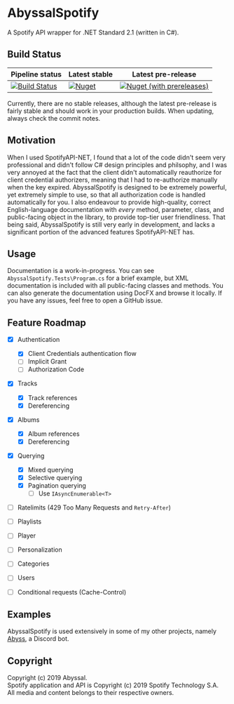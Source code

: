 # AbyssalSpotify
A Spotify API wrapper for .NET Standard 2.1 (written in C#).
  
## Build Status
| Pipeline status | Latest stable | Latest pre-release |
|---------------------------------------------------------------------------------------------------------------------------------|-------------------------------------------------------------|-----------------------------------------------------------------------------------|
| [![Build Status](https://dev.azure.com/abyssal512/AbyssalSpotify/_apis/build/status/abyssal512.AbyssalSpotify?branchName=master)](https://dev.azure.com/abyssal512/AbyssalSpotify/_build?definitionId=1) | [![Nuget](https://img.shields.io/nuget/v/AbyssalSpotify.svg)](https://www.nuget.org/packages/AbyssalSpotify/) | [![Nuget (with prereleases)](https://img.shields.io/nuget/vpre/AbyssalSpotify.svg)](https://www.nuget.org/packages/AbyssalSpotify/) |  

Currently, there are no stable releases, although the latest pre-release is fairly stable and should work in your production builds. When updating, always check the commit notes. 
  
## Motivation
When I used SpotifyAPI-NET, I found that a lot of the code didn't seem very professional and didn't follow C# design principles and philsophy, and I was very annoyed at the fact that the client didn't automatically reauthorize for client credential authorizers, meaning that I had to re-authorize manually when the key expired. AbyssalSpotify is designed to be extremely powerful, yet extremely simple to use, so that all authorization code is handled automatically for you. I also endeavour to provide high-quality, correct English-language documentation with *every* method, parameter, class, and public-facing object in the library, to provide top-tier user friendliness. 
That being said, AbyssalSpotify is still very early in development, and lacks a significant portion of the advanced features SpotifyAPI-NET has.

## Usage
Documentation is a work-in-progress. You can see `AbyssalSpotify.Tests\Program.cs` for a brief example, 
but XML documentation is included with all public-facing classes and methods. You can also generate the documentation using DocFX and browse it locally. If you have any issues, feel free to open a GitHub issue.

## Feature Roadmap
* [x] Authentication
  * [x] Client Credentials authentication flow
  * [ ] Implicit Grant
  * [ ] Authorization Code
* [x] Tracks
  * [x] Track references
  * [x] Dereferencing
* [x] Albums
  * [x] Album references
  * [x] Dereferencing
* [x] Querying
  * [x] Mixed querying
  * [x] Selective querying
  * [x] Pagination querying
    * [ ] Use `IAsyncEnumerable<T>`

* [ ] Ratelimits (429 Too Many Requests and `Retry-After`)
* [ ] Playlists
* [ ] Player
* [ ] Personalization
* [ ] Categories
* [ ] Users
* [ ] Conditional requests (Cache-Control)


## Examples
AbyssalSpotify is used extensively in some of my other projects, namely [Abyss](https://github.com/abyssal/Abyss), a Discord bot.
  
## Copyright  
Copyright (c) 2019 Abyssal.  
Spotify application and API is Copyright (c) 2019 Spotify Technology S.A.   
All media and content belongs to their respective owners.  
